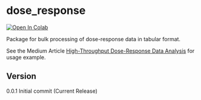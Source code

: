 # dose_response

[![Open In Colab](https://colab.research.google.com/assets/colab-badge.svg)](https://colab.research.google.com/)

Package for bulk processing of dose-response data in tabular format.

See the Medium Article [High-Throughput Dose-Response Data Analysis]() for usage example.

## Version

0.0.1 Initial commit (Current Release)


